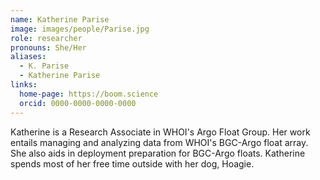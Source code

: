 ```yaml
---
name: Katherine Parise
image: images/people/Parise.jpg
role: researcher
pronouns: She/Her
aliases:
  - K. Parise
  - Katherine Parise
links:
  home-page: https://boom.science
  orcid: 0000-0000-0000-0000
---
```



Katherine is a Research Associate in WHOI's Argo Float Group. Her work entails managing and analyzing data from WHOI's BGC-Argo float array. She also aids in deployment preparation for BGC-Argo floats. Katherine spends most of her free time outside with her dog, Hoagie. 
